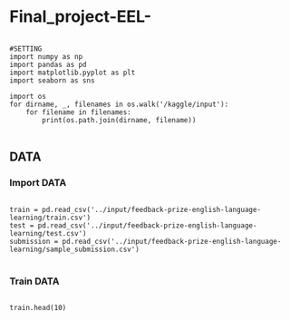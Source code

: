 # Final_project-EEL-

<pre>
<code>
#SETTING
import numpy as np
import pandas as pd
import matplotlib.pyplot as plt
import seaborn as sns

import os
for dirname, _, filenames in os.walk('/kaggle/input'):
    for filename in filenames:
        print(os.path.join(dirname, filename))
</code>
</pre>

## DATA
### Import DATA
<pre>
<code>
train = pd.read_csv('../input/feedback-prize-english-language-learning/train.csv')
test = pd.read_csv('../input/feedback-prize-english-language-learning/test.csv')
submission = pd.read_csv('../input/feedback-prize-english-language-learning/sample_submission.csv')
</code>
</pre>

### Train DATA
<pre>
<code>
train.head(10)
</code>
</pre>
